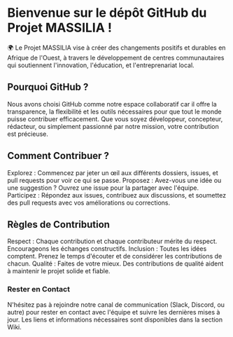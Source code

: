 # Bienvenue sur le dépôt GitHub du Projet MASSILIA !
🌍 Le Projet MASSILIA vise à créer des changements positifs et durables en Afrique de l'Ouest, à travers le développement de centres communautaires qui soutiennent l'innovation, l'éducation, et l'entreprenariat local.

## Pourquoi GitHub ?
Nous avons choisi GitHub comme notre espace collaboratif car il offre la transparence, la flexibilité et les outils nécessaires pour que tout le monde puisse contribuer efficacement. Que vous soyez développeur, concepteur, rédacteur, ou simplement passionné par notre mission, votre contribution est précieuse.

## Comment Contribuer ?
Explorez : Commencez par jeter un œil aux différents dossiers, issues, et pull requests pour voir ce qui se passe.
Proposez : Avez-vous une idée ou une suggestion ? Ouvrez une issue pour la partager avec l'équipe.
Participez : Répondez aux issues, contribuez aux discussions, et soumettez des pull requests avec vos améliorations ou corrections.

## Règles de Contribution
Respect : Chaque contribution et chaque contributeur mérite du respect. Encourageons les échanges constructifs.
Inclusion : Toutes les idées comptent. Prenez le temps d'écouter et de considérer les contributions de chacun.
Qualité : Faites de votre mieux. Des contributions de qualité aident à maintenir le projet solide et fiable.

### Rester en Contact
N'hésitez pas à rejoindre notre canal de communication (Slack, Discord, ou autre) pour rester en contact avec l'équipe et suivre les dernières mises à jour. Les liens et informations nécessaires sont disponibles dans la section Wiki.


<!--
**projet-massilia/projet-massilia** is a ✨ _special_ ✨ repository because its `README.md` (this file) appears on your GitHub profile.

Here are some ideas to get you started:

- 🔭 I’m currently working on ...
- 🌱 I’m currently learning ...
- 👯 I’m looking to collaborate on ...
- 🤔 I’m looking for help with ...
- 💬 Ask me about ...
- 📫 How to reach me: ...
- 😄 Pronouns: ...
- ⚡ Fun fact: ...
-->

